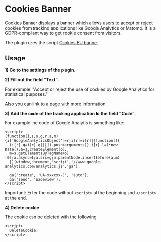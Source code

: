 Cookies Banner
==============

Cookies Banner displays a banner which allows users to accept or reject cookies from tracking applications like Google Analytics or Matomo.  It is a GDPR-compliant way to get cookie consent from visitors.

The plugin uses the script [Cookies EU banner](https://alex-d.github.io/Cookies-EU-banner/).

Usage
-----

**1) Go to the settings of the plugin.**

**2) Fill out the field "Text".**

For example: "Accept or reject the use of cookies by Google Analytics for statistical purposes."

Also you can link to a page with more information.

**3) Add the code of the tracking application to the field "Code".**

For example the code of Google Analytis is something like:

```
<script>
(function(i,s,o,g,r,a,m){i['GoogleAnalyticsObject']=r;i[r]=i[r]||function(){
  (i[r].q=i[r].q||[]).push(arguments)},i[r].l=1*new Date();a=s.createElement(o),
  m=s.getElementsByTagName(o)[0];a.async=1;a.src=g;m.parentNode.insertBefore(a,m)
  })(window,document,'script','//www.google-analytics.com/analytics.js','ga');
 
  ga('create', 'UA-xxxxxx-1', 'auto');
  ga('send', 'pageview');
</script>
```

Important: Enter the code without `<script>` at the beginning and `</script>` at the end.

**4) Delete cookie**

The cookie can be deleted with the following:

```
<script>
  DeleteCookie;
</script>
```
